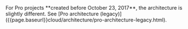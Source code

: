 <div class="bs-callout bs-callout-warning" markdown="1">
For Pro projects **created before October 23, 2017**, the architecture is slightly different. See [Pro architecture (legacy)]({{page.baseurl}}cloud/architecture/pro-architecture-legacy.html).
</div>